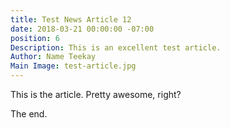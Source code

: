 ```yaml
---
title: Test News Article 12
date: 2018-03-21 00:00:00 -07:00
position: 6
Description: This is an excellent test article.
Author: Name Teekay
Main Image: test-article.jpg
---
```


This is the article. Pretty awesome, right?

The end.
